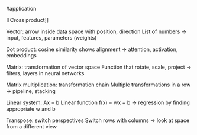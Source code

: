 #application 

[[Cross product]]

Vector: arrow inside data space with position, direction
	List of numbers
	-> input, features, parameters (weights)

Dot product: cosine similarity shows alignment
	-> attention, activation, embeddings

Matrix: transformation of vector space
	Function that rotate, scale, project
	-> filters, layers in neural networks

Matrix multiplication: transformation chain
	Multiple transformations in a row
	-> pipeline, stacking

Linear system: Ax = b
	Linear function f(x) = wx + b
	-> regression by finding appropriate w and b

Transpose: switch perspectives
	Switch rows with columns
	-> look at space from a different view